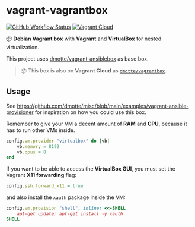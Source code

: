 # vagrant-vagrantbox

[![GitHub Workflow Status](https://img.shields.io/github/actions/workflow/status/dmotte/vagrant-vagrantbox/release.yml?branch=main&logo=github&style=flat-square)](https://github.com/dmotte/vagrant-vagrantbox/actions)
[![Vagrant Cloud](https://img.shields.io/badge/vagrant-dmotte/vagrantbox-blue?logo=vagrant&style=flat-square)](https://app.vagrantup.com/dmotte/boxes/vagrantbox)

:package: **Debian Vagrant box** with **Vagrant** and **VirtualBox** for nested virtualization.

This project uses [dmotte/vagrant-ansiblebox](https://github.com/dmotte/vagrant-ansiblebox) as base box.

> :package: This box is also on **Vagrant Cloud** as [`dmotte/vagrantbox`](https://app.vagrantup.com/dmotte/boxes/vagrantbox).

## Usage

See https://github.com/dmotte/misc/blob/main/examples/vagrant-ansible-provisioner for inspiration on how you could use this box.

Remember to give your VM a decent amount of **RAM** and **CPU**, because it has to run other VMs inside.

```ruby
config.vm.provider "virtualbox" do |vb|
    vb.memory = 8192
    vb.cpus = 8
end
```

If you want to be able to access the **VirtualBox GUI**, you must set the Vagrant **X11 forwarding** flag:

```ruby
config.ssh.forward_x11 = true
```

and also install the `xauth` package inside the VM:

```ruby
config.vm.provision "shell", inline: <<-SHELL
    apt-get update; apt-get install -y xauth
SHELL
```

